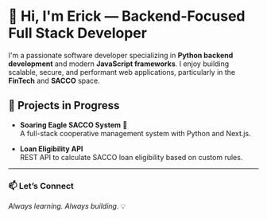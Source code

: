 # 👋 Hi, I'm Erick — Backend-Focused Full Stack Developer

I'm a passionate software developer specializing in **Python backend development** and modern **JavaScript frameworks**. I enjoy building scalable, secure, and performant web applications, particularly in the **FinTech** and **SACCO** space.

## 🚀 Projects in Progress

- **Soaring Eagle SACCO System** 🦅  
  A full-stack cooperative management system with Python and Next.js.

- **Loan Eligibility API**  
  REST API to calculate SACCO loan eligibility based on custom rules.

---

### 📫 Let’s Connect

*Always learning. Always building.* 💡
